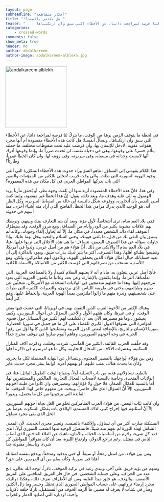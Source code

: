 ```yaml
---
layout: page
subheadline: "أفكار متقاطعة"
title: "!هل نكتفي بالصمت؟ "
teaser: "     في لحظة ما يتوقف الزمن برهةً من الوقت، ما يتركُ لنا فرصة لمراجعة ذاتنا، عن الأخطاء التي سبق وان ارتكبناها.."
categories:
    - crossed-words
comments: false
show_meta: true
header: no
author: abdalkareem
author-image: abdalkareem-alblekh.jpg
---
```

<img src="{{ site.url }}/images/abdalkareem-alblekh.jpg" alt="abdalkareem alblekh" style="width: 200px;"/>

في لحظة ما يتوقف الزمن برهةً من الوقت، ما يتركُ لنا فرصة لمراجعة ذاتنا، عن الأخطاء التي سبق وان ارتكبناها.. ونسأل أنفسنا: هل كانت هذه الأخطاء مقصودة أم أنها مجرد هفوات عفوية، لادخل للإنسان بها، وأن فرضت عليه تحت ضغوطات مختلفة، ما جعلته يتألم حسرةً على وقوعها، وهي في دخيلة نفسه، لن تُحدث ضرراً ما، وإنما وقوعها أدرك أنّها لامست وجدانه في مسعاه، وفي سريرته، وفي رؤيته لها، وان كان الخطأ عفوياً، وطارئاً؟

هذا الكلام يقودني إلى التساؤل: ماهو السرّ وراء حدوث هذه الأخطاء المتكرّرة التي ألغى وجود الهوية السورية التي ظلت، والى وقت قريب !تتحلى بالكثير من المقوّمات والصور التي بات يدركها المواطن العربي في كل مكان من هذه المعمورة؟

وفي هذا، فانَّ هذه الأخطاء المقصودة أريد منها أن يُلفت وجهة نظر، أو يُحقق مأرباً يريد الوصول به إلى غاية وهدف ما، وبعد ذلك، يقول: إنَّ هذا الخطأ غير مقصود، وإنما كنت أمني النفس بأن أتجاوزه، ووقوعه شكّل بالنسبة لي حالة من انبساط السريرة، وكل الظن أنه، هو الوحيد !الذي يدرك مرامي هذا الخطأ، الفاضح الذي أراد منه أشياء أخرى، مما أسهم في حدوثه

ففي بلاد العم سام، ترى أشخاصاً، لأول مرّة، وبعد أن يتم التعارف بينك وبينهم، وتربطك بهم علاقات مشوبة بكثير من الود، وأيام من الصداقة، ومع مرور الوقت، وقد يضطرّك الموقف لقاء ذاك الشخص مجدداً، في مكان ما، إلاّ أنه يُحاول إلغاء وجودك، وكأنه لم يسبق وان التقى بك من قبل، ما يلغي هويتك، وحتى السلام والتحية يبخل بهما عليك، وإذا حاولت سؤاله عن هذا التصرف البغيض، تتساءل: ما هي هذه الأخلاق التي تربوا عليها، هنا، في بلاد العم سام؟! والأنكى من ذلك، أنَّ هؤلاء هم من أصل عربي، ولدوا في أمريكا، وتطبعوا بطبائع أهلها، وهذا التصرف، أكثر ما يثير لديك بذرات ضيق، ويعود بالذاكرة إلى أن تعيد حساباتك حيال أمثال هؤلاء الذين يحملون الهوية، ويدّعون أنهم متأمركين، ولكن، ومع !الأسف، تستخف من تصرفاتهم التي كرّست الكثير من اللامبالاة والأستذة الكاذبة

فأيّ أصل عربي يتغنّون به، مادام أنه لا يعنيهم السلام كمبدأ، ولا بالمصافحة العربية، التي تعلّمناها، التزاماً، وإنما يكتفون بالإشارة، وعن بعد، وغالباً ما يلعنون العروبة التي يعود مرجعهم إليها، وهذا ما جعلهم مندمجين في الولايات المتحدة، مع الأمريكان، متخلّين عن دينهم وطبائعهم، وحتى في طريقة اللباس الذي يرتدون، والتغيرات الكثيرة التي طرأت على شخصيتهم، وندرة منهم ما زالوا !ملتزمين بمبدأ الهوية العربية، والحفاظ عليها، وهم كثر أيضاً

وهناك الكثير من الأخوة العرب الذين التقيت بهم، في لويزيانا، التي عشت فيها بعض الوقت، أو في غيرها، وكان همّهم الأول والأخير، السؤال عن أحوال السوريين، وكيف يعيشون، وما هو مصيرهم الآن بعد أن تكشّفت لهم الكثير من المسائل حول فحوى المؤامرة التي تسوقها الدول الكبرى للقضاء على كل ما هو جميل في سوريا الحضارة. سوريا الإنسان والتاريخ، بالإضافة لبعض الدول العربية ومشايخها الذين كانوا أوّل من رفع !الحربة في وجه أخوتهم السوريين، وهاهم اليوم صاروا في موقف محرج جداً؟

وقد خلّفت الحرب القائمة، الكثير من المآسي. شردت وقتلت، ودمّرت آلاف المنازل السكنية، وعشرات الآلاف من المحال التجارية، وكل ما هو !مرسوم في ذاكرة أهلها

ومن بين هؤلاء، يُواجهك بالمصير المحتوم، ويتساءَل عن النهاية المحتملة لكل ما يجري، وكأن ما يحدث هناك، يعتب عليهم، أو يهمهم أمره، !وإنما يبقى مجرد حديث عابر

بالطبع، تساؤلاتهم هذه، من باب التسلية أولاً، وضياع الوقت الطويل القاتل، هنا، في الولايات المتحدة، وخاصة بالنسبة لأصحاب المحال التجارية، المالكين والمستثمرين لها، أما بالنسبة للعمّال الصغار، فلا حول ولا قوّة لهم، ومصيرهم، وان كانوا من طينة أخوتهم السوريين، !إلاّ أنَّ السؤال الذي ظل حاضراً، ويبحث عن مفهوم خاص لهذا الموقف: ما الفائدة التي يرجونها من كل ما يحصل، ويدور؟

وان كانت نيّات البعض، من هؤلاء العرب المتأمركين تخلو من الغل تجاه أخوتهم السوريين، إلاّ أنَّ أسئلتهم فيها إحراج كبير، لذاك المستمع، !!والذي بات يفضّل السكوت عوضاً عن الحل الذي بقي مجرد تساؤل

المشكلة صارت أكبر من أي تساؤل، والاكتفاء بالصمت، وتغيير مجرى الحديث، لأن المعنى الشامل لهذه الثورة لم نفهم منه شيئاً، فالمتضرّر الوحيد منها الشعب السوري أولاً، الذي فقد كل شيء، وحُرم من أساسيات الحياة، والأمان، ناهيك عن الغلاء الفاحش الذي أصاب الناس في مقتل، .رغم تراجع الدولار، وارتفاع الليرة، بعد أن كان متوافراً للمواطن كل شيء، وبأسعار مقبولة جداً

ومن بين هؤلاء، من استل رمحاً، أو سيفاً، أو حتى بندقية ومدفعاً، ويدفع بنفسه لمقاتلة أهلنا في سوريا، وكأنه يعلم من أي الفريقين على حق؟

ومنهم من يؤيد فريق على آخر، ويبدي رغبة في تزكية الموقف، ناذراً، لوجه الله تعالى، ذبح عدد من الخراف، وعلى حسابه الشخصي، في حال فاز الفريق المنافس على الفريق الأضعف.. والهدف، هو خلق مبدأ الغلبة، ومن أي الأطراف تعرف ذلك، وهكذا دواليك، مجرد إرضاء نزواتهم، على حساب المواطن السوري الذي تحمّل وخسر وما زال الكثير، وصار في شتات لا يعرف له مصير، ما ألزمه الخوف من المستقبل، تاركاً خلفه ذكريات وأحبة، !ودياره التي أصابها الدمار والخراب

